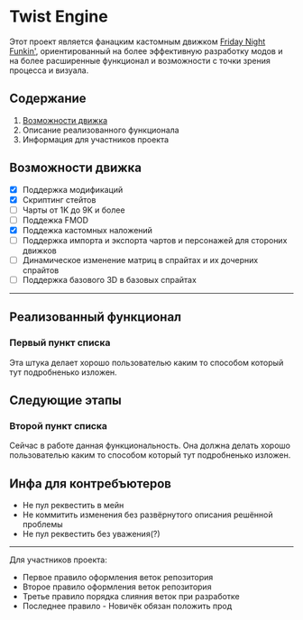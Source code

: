 # Twist Engine

Этот проект является фанацким кастомным движком [Friday Night Funkin'](https://github.com/FunkinCrew/Funkin), ориентированный на более эффективную разработку модов и на более расширенные функционал и возможности с точки зрения процесса и визуала.

## Содержание

1. [Возможности движка](README.md?plain=1#L11-L17)
2. Описание реализованного функционала
3. Информация для участников проекта

## Возможности движка

- [X] Поддержка модификаций
- [X] Скриптинг стейтов
- [ ] Чарты от 1K до 9K и более
- [ ] Поддежка FMOD
- [X] Поддежка кастомных наложений
- [ ] Поддержка импорта и экспорта чартов и персонажей для стороних движков
- [ ] Динамическое изменение матриц в спрайтах и их дочерних спрайтов
- [ ] Поддержка базового 3D в базовых спрайтах

---

## Реализованный функционал

### Первый пункт списка

Эта штука делает хорошо пользователью каким то способом который тут подробненько изложен.

## Следующие этапы

### Второй пункт списка

Сейчас в работе данная функциональность. Она должна делать хорошо пользователью каким то способом который тут подробненько изложен.

## Инфа для контребъютеров

- Не пул реквестить в мейн
- Не коммитить изменения без развёрнутого описания решённой проблемы
- Не пул реквестить без уважения(?)

---

Для участников проекта:

- Первое правило оформления веток репозитория
- Второе правило оформления веток репозитория
- Третье правило порядка слияния веток при разработке
- Последнее правило - Новичёк обязан положить прод